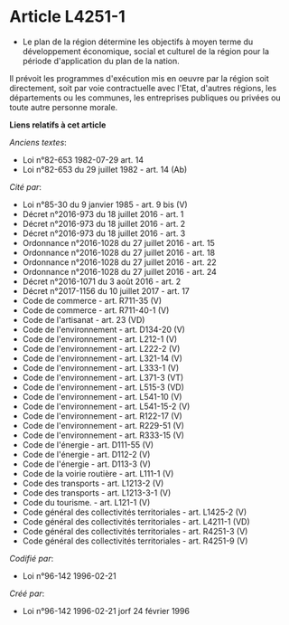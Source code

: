 # Article L4251-1

- Le plan de la région détermine les objectifs à moyen terme du développement économique, social et culturel de la région
pour la période d'application du plan de la nation.

Il prévoit les programmes d'exécution mis en oeuvre par la région soit directement, soit par voie contractuelle avec l'Etat,
d'autres régions, les départements ou les communes, les entreprises publiques ou privées ou toute autre personne morale.

**Liens relatifs à cet article**

_Anciens textes_:

  - Loi n°82-653 1982-07-29 art. 14
  - Loi n°82-653 du 29 juillet 1982 - art. 14 (Ab)

_Cité par_:

  - Loi n°85-30 du 9 janvier 1985 - art. 9 bis (V)
  - Décret n°2016-973 du 18 juillet 2016 - art. 1
  - Décret n°2016-973 du 18 juillet 2016 - art. 2
  - Décret n°2016-973 du 18 juillet 2016 - art. 3
  - Ordonnance n°2016-1028 du 27 juillet 2016 - art. 15
  - Ordonnance n°2016-1028 du 27 juillet 2016 - art. 18
  - Ordonnance n°2016-1028 du 27 juillet 2016 - art. 22
  - Ordonnance n°2016-1028 du 27 juillet 2016 - art. 24
  - Décret n°2016-1071 du 3 août 2016 - art. 2
  - Décret n°2017-1156 du 10 juillet 2017 - art. 17
  - Code de commerce - art. R711-35 (V)
  - Code de commerce - art. R711-40-1 (V)
  - Code de l'artisanat - art. 23 (VD)
  - Code de l'environnement - art. D134-20 (V)
  - Code de l'environnement - art. L212-1 (V)
  - Code de l'environnement - art. L222-2 (V)
  - Code de l'environnement - art. L321-14 (V)
  - Code de l'environnement - art. L333-1 (V)
  - Code de l'environnement - art. L371-3 (VT)
  - Code de l'environnement - art. L515-3 (VD)
  - Code de l'environnement - art. L541-10 (V)
  - Code de l'environnement - art. L541-15-2 (V)
  - Code de l'environnement - art. R122-17 (V)
  - Code de l'environnement - art. R229-51 (V)
  - Code de l'environnement - art. R333-15 (V)
  - Code de l'énergie - art. D111-55 (V)
  - Code de l'énergie - art. D112-2 (V)
  - Code de l'énergie - art. D113-3 (V)
  - Code de la voirie routière - art. L111-1 (V)
  - Code des transports - art. L1213-2 (V)
  - Code des transports - art. L1213-3-1 (V)
  - Code du tourisme. - art. L121-1 (V)
  - Code général des collectivités territoriales - art. L1425-2 (V)
  - Code général des collectivités territoriales - art. L4211-1 (VD)
  - Code général des collectivités territoriales - art. R4251-3 (V)
  - Code général des collectivités territoriales - art. R4251-9 (V)

_Codifié par_:

  - Loi n°96-142 1996-02-21

_Créé par_:

  - Loi n°96-142 1996-02-21 jorf 24 février 1996
